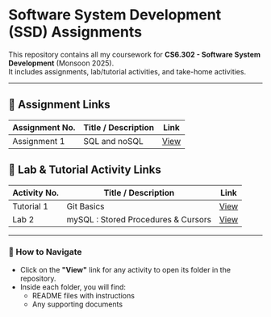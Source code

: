 # Software System Development (SSD) Assignments

This repository contains all my coursework for **CS6.302 - Software System Development** (Monsoon 2025).  
It includes assignments, lab/tutorial activities, and take-home activities.

---

## 📌 Assignment Links
| Assignment No. | Title / Description | Link |
|----------------|---------------------|------|
| Assignment 1 | SQL and noSQL | [View](assignment1/) |


## 🧪 Lab & Tutorial Activity Links
| Activity No. | Title / Description | Link |
|--------------|---------------------|------|
| Tutorial 1 | Git Basics | [View](lab1/) |
| Lab 2 | mySQL : Stored Procedures & Cursors | [View](lab2/) |

---

### 📄 How to Navigate
- Click on the **"View"** link for any activity to open its folder in the repository.
- Inside each folder, you will find:
  - README files with instructions
  - Any supporting documents

